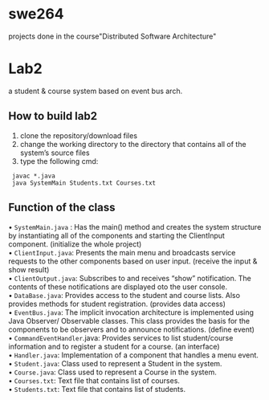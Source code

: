# swe264
projects done in the course"Distributed Software Architecture"

# Lab2
a student & course system based on event bus arch.
## How to build lab2
1. clone the repository/download files
2. change the working directory to the directory that contains all of the system’s source files
3. type the following cmd:
```shell
 javac *.java
 java SystemMain Students.txt Courses.txt
```
  
 ## Function of the class
• `SystemMain.java` : Has the main() method and creates the system structure by instantiating all 
of the components and starting the ClientInput component. (initialize the whole project)  
• `ClientInput.java`: Presents the main menu and broadcasts service requests to the other 
components based on user input. (receive the input & show result)  
• `ClientOutput.java`: Subscribes to and receives “show” notification. The contents of these 
notifications are displayed oto the user console.   
• `DataBase.java`: Provides access to the student and course lists. Also provides methods for 
student registration. (provides data access)  
• `EventBus.java`: The implicit invocation architecture is implemented using Java Observer/ 
Observable classes. This class provides the basis for the components to be observers and to 
announce notifications. (define event)  
• `CommandEventHandler`.java: Provides services to list student/course information and to register a 
student for a course. (an interface)  
• `Handler.java`: Implementation of a component that handles a menu event.   
• `Student.java`: Class used to represent a Student in the system.   
• `Course.java`: Class used to represent a Course in the system.   
• `Courses.txt`: Text file that contains list of courses.   
• `Students.txt`: Text file that contains list of students.  
